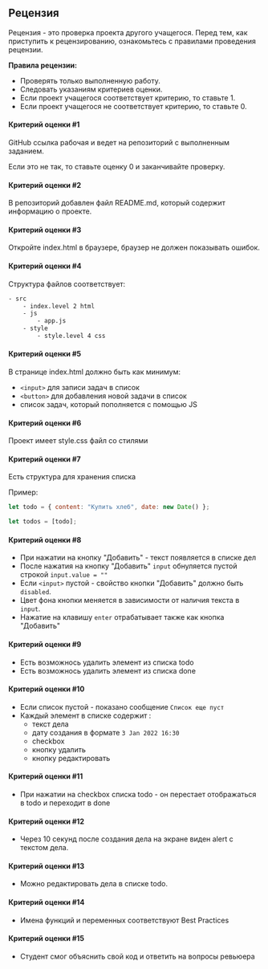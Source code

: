 ## Рецензия

Рецензия - это проверка проекта другого учащегося. Перед тем, как приступить к рецензированию, ознакомьтесь с правилами проведения рецензии.

**Правила рецензии:**

- Проверять только выполненную работу.
- Следовать указаниям критериев оценки.
- Если проект учащегося соответствует критерию, то ставьте 1.
- Если проект учащегося не соответствует критерию, то ставьте 0.

#### Критерий оценки #1

GitHub ссылка рабочая и ведет на репозиторий с выполненным заданием.

Если это не так, то ставьте оценку 0 и заканчивайте проверку.

#### Критерий оценки #2

В репозиторий добавлен файл README.md, который содержит информацию о проекте.

#### Критерий оценки #3

Откройте index.html в браузере, браузер не должен показывать ошибок.

#### Критерий оценки #4

Структура файлов соответствует:

```bash
- src
    - index.level 2 html
    - js
        - app.js
    - style
        - style.level 4 css
```

#### Критерий оценки #5

В странице index.html должно быть как минимум:

- `<input>` для записи задач в список
- `<button>` для добавления новой задачи в список
- список задач, который пополняется с помощью JS

#### Критерий оценки #6

Проект имеет style.css файл со стилями

#### Критерий оценки #7

Есть структура для хранения списка

Пример:

```jsx
let todo = { content: "Купить хлеб", date: new Date() };

let todos = [todo];
```

#### Критерий оценки #8

- При нажатии на кнопку "Добавить" - текст появляется в списке дел
- После нажатия на кнопку "Добавить" `input` обнуляется пустой строкой `input.value = ""`
- Если `<input>` пустой - свойство кнопки "Добавить" должно быть `disabled`.
- Цвет фона кнопки меняется в зависимости от наличия текста в `input`.
- Нажатие на клавишу `enter` отрабатывает также как кнопка "Добавить"

#### Критерий оценки #9

- Есть возможнось удалить элемент из списка todo
- Есть возможнось удалить элемент из списка done

#### Критерий оценки #10

- Если список пустой - показано сообщение `Список еще пуст`
- Каждый элемент в списке содержит :
  - текст дела
  - дату создания в формате `3 Jan 2022 16:30`
  - checkbox
  - кнопку удалить
  - кнопку редактировать

#### Критерий оценки #11

- При нажатии на checkbox списка todo - он перестает отображаться в todo и переходит в done

#### Критерий оценки #12

- Через 10 секунд после создания дела на экране виден alert c текстом дела.

#### Критерий оценки #13

- Можно редактировать дела в списке todo.

#### Критерий оценки #14

- Имена функций и переменных соответствуют Best Practices

#### Критерий оценки #15

- Студент смог объяснить свой код и ответить на вопросы ревьюера
